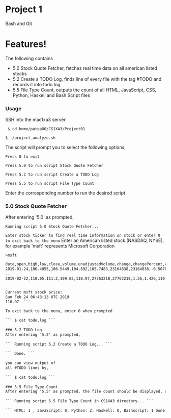 
# Project 1
Bash and Git
# Features!
The following contains
  - 5.0 Stock Quote Fetcher, fetches real time data on all american listed stocks
  - 5.2 Create a TODO Log, finds line of every file with the tag #TODO and records it into todo.log
  - 5.5 File Type Count, outputs the count of all HTML, JavaScript, CSS, Python, Haskell and Bash Script files
### Usage
SSH into the mac1xa3 server 
  
``` $ cd home/patea80/CS1XA3/Project01``` 
  
``` $ ./project_analyze.sh ``` 
  
The script will 
prompt you to select the following options, 
  
``` Press 0 to exit ``` 

``` Press 5.0 to run script Stock Quote Fetcher ``` 

``` Press 5.2 to run script Create a TODO Log ``` 
  
``` Press 5.5 to run script File Type Count ``` 
  
Enter the corresponding number to run the desired script
### 5.0 Stock Quote Fetcher
After entering '5.0' as prompted, 
  
``` Running script 5.0 Stock Quote Fetcher... ```
  
``` Enter stock ticker to find real time information on stock or enter 0 to exit back to the menu ``` 
Enter an American listed stock (NASDAQ, NYSE), for example 'msft' represents Microsoft Corporation

``` >msft ```  

``` 1 Month information on msft:
date,open,high,low,close,volume,unadjustedVolume,change,changePercent,vwap,label,changeOverTime
2019-01-24,106.4055,106.5449,104.892,105.7483,23164838,23164838,-0.507831,-0.478,105.5886,Jan 24,0
...
2019-02-22,110.05,111.2,109.82,110.97,27763218,27763218,1.56,1.426,110.7459,Feb 22,0.04937857157041767


Current msft stock price:
Sun Feb 24 06:43:13 UTC 2019
110.97  ```  

To exit back to the menu, enter 0 when prompted  
  
``` $ cat todo.log ```
  
### 5.2 TODO Log
After entering '5.2' as prompted, 
  
``` Running script 5.2 Create a TODO Log... ```
  
``` Done. ``` 
  
you can view output of 
all #TODO lines by, 
  
``` $ cat todo.log ```
  
### 5.5 File Type Count
After entering '5.5' as prompted, the file count should be displayed, something like this 
  
``` Running script 5.5 File Type Count in CS1XA3 directory... ```
  
``` HTML: 1 , JavaScript: 0, Python: 2, Haskell: 0, Bashscript: 1 Done. ```
